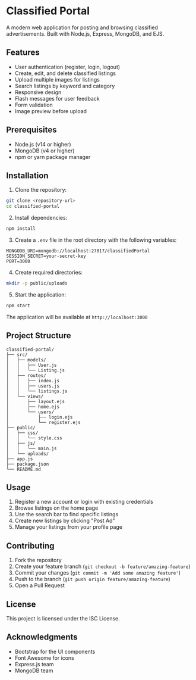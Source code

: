 # Classified Portal

A modern web application for posting and browsing classified advertisements. Built with Node.js, Express, MongoDB, and EJS.

## Features

- User authentication (register, login, logout)
- Create, edit, and delete classified listings
- Upload multiple images for listings
- Search listings by keyword and category
- Responsive design
- Flash messages for user feedback
- Form validation
- Image preview before upload

## Prerequisites

- Node.js (v14 or higher)
- MongoDB (v4 or higher)
- npm or yarn package manager

## Installation

1. Clone the repository:
```bash
git clone <repository-url>
cd classified-portal
```

2. Install dependencies:
```bash
npm install
```

3. Create a `.env` file in the root directory with the following variables:
```
MONGODB_URI=mongodb://localhost:27017/classifiedPortal
SESSION_SECRET=your-secret-key
PORT=3000
```

4. Create required directories:
```bash
mkdir -p public/uploads
```

5. Start the application:
```bash
npm start
```

The application will be available at `http://localhost:3000`

## Project Structure

```
classified-portal/
├── src/
│   ├── models/
│   │   ├── User.js
│   │   └── Listing.js
│   ├── routes/
│   │   ├── index.js
│   │   ├── users.js
│   │   └── listings.js
│   └── views/
│       ├── layout.ejs
│       ├── home.ejs
│       └── users/
│           ├── login.ejs
│           └── register.ejs
├── public/
│   ├── css/
│   │   └── style.css
│   ├── js/
│   │   └── main.js
│   └── uploads/
├── app.js
├── package.json
└── README.md
```

## Usage

1. Register a new account or login with existing credentials
2. Browse listings on the home page
3. Use the search bar to find specific listings
4. Create new listings by clicking "Post Ad"
5. Manage your listings from your profile page

## Contributing

1. Fork the repository
2. Create your feature branch (`git checkout -b feature/amazing-feature`)
3. Commit your changes (`git commit -m 'Add some amazing feature'`)
4. Push to the branch (`git push origin feature/amazing-feature`)
5. Open a Pull Request

## License

This project is licensed under the ISC License.

## Acknowledgments

- Bootstrap for the UI components
- Font Awesome for icons
- Express.js team
- MongoDB team 